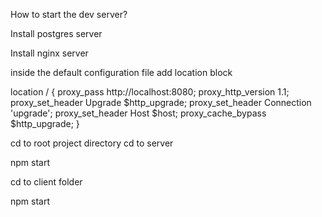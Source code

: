 How to start the dev server?

Install postgres server

Install nginx server

inside the default configuration file add location block

location / {
        proxy_pass http://localhost:8080;
        proxy_http_version 1.1;
        proxy_set_header Upgrade $http_upgrade;
        proxy_set_header Connection 'upgrade';
        proxy_set_header Host $host;
        proxy_cache_bypass $http_upgrade;
    }

cd to root project directory
cd to server

npm start

cd to client folder

npm start

